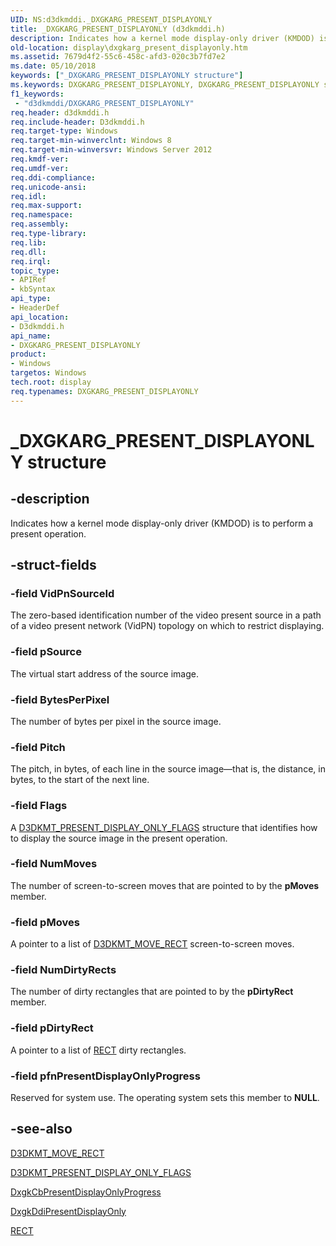 ```yaml
---
UID: NS:d3dkmddi._DXGKARG_PRESENT_DISPLAYONLY
title: _DXGKARG_PRESENT_DISPLAYONLY (d3dkmddi.h)
description: Indicates how a kernel mode display-only driver (KMDOD) is to perform a present operation.
old-location: display\dxgkarg_present_displayonly.htm
ms.assetid: 7679d4f2-55c6-458c-afd3-020c3b7fd7e2
ms.date: 05/10/2018
keywords: ["_DXGKARG_PRESENT_DISPLAYONLY structure"]
ms.keywords: DXGKARG_PRESENT_DISPLAYONLY, DXGKARG_PRESENT_DISPLAYONLY structure [Display Devices], _DXGKARG_PRESENT_DISPLAYONLY, d3dkmddi/DXGKARG_PRESENT_DISPLAYONLY, display.dxgkarg_present_displayonly
f1_keywords:
 - "d3dkmddi/DXGKARG_PRESENT_DISPLAYONLY"
req.header: d3dkmddi.h
req.include-header: D3dkmddi.h
req.target-type: Windows
req.target-min-winverclnt: Windows 8
req.target-min-winversvr: Windows Server 2012
req.kmdf-ver: 
req.umdf-ver: 
req.ddi-compliance: 
req.unicode-ansi: 
req.idl: 
req.max-support: 
req.namespace: 
req.assembly: 
req.type-library: 
req.lib: 
req.dll: 
req.irql: 
topic_type:
- APIRef
- kbSyntax
api_type:
- HeaderDef
api_location:
- D3dkmddi.h
api_name:
- DXGKARG_PRESENT_DISPLAYONLY
product:
- Windows
targetos: Windows
tech.root: display
req.typenames: DXGKARG_PRESENT_DISPLAYONLY
---
```


# _DXGKARG_PRESENT_DISPLAYONLY structure


## -description


Indicates how a kernel mode display-only driver (KMDOD) is to perform a present operation.


## -struct-fields




### -field VidPnSourceId

The zero-based identification number of the video present source in a path of a video present network (VidPN) topology on which to restrict displaying.


### -field pSource

The virtual start address of the source image.


### -field BytesPerPixel

The number of bytes per pixel in the source image.


### -field Pitch

The pitch, in bytes, of each line in the source image—that is, the distance, in bytes, to the start of the next line.


### -field Flags

A <a href="https://docs.microsoft.com/windows-hardware/drivers/ddi/d3dkmddi/ns-d3dkmddi-_d3dkmt_present_display_only_flags">D3DKMT_PRESENT_DISPLAY_ONLY_FLAGS</a> structure that identifies how to display the source image in the present operation.


### -field NumMoves

The number of screen-to-screen moves that are pointed to by the <b>pMoves</b> member.


### -field pMoves

A pointer to a list of <a href="https://docs.microsoft.com/windows-hardware/drivers/ddi/d3dkmdt/ns-d3dkmdt-_d3dkmt_move_rect">D3DKMT_MOVE_RECT</a> screen-to-screen moves.


### -field NumDirtyRects

The number of dirty rectangles that are pointed to by the <b>pDirtyRect</b> member.


### -field pDirtyRect

A pointer to a list of <a href="https://docs.microsoft.com/windows/desktop/api/windef/ns-windef-tagrect">RECT</a> dirty rectangles.


### -field pfnPresentDisplayOnlyProgress

Reserved for system use. The operating system sets this member to <b>NULL</b>.


## -see-also




<a href="https://docs.microsoft.com/windows-hardware/drivers/ddi/d3dkmdt/ns-d3dkmdt-_d3dkmt_move_rect">D3DKMT_MOVE_RECT</a>



<a href="https://docs.microsoft.com/windows-hardware/drivers/ddi/d3dkmddi/ns-d3dkmddi-_d3dkmt_present_display_only_flags">D3DKMT_PRESENT_DISPLAY_ONLY_FLAGS</a>



<a href="https://docs.microsoft.com/windows-hardware/drivers/display/dxgkcbpresentdisplayonlyprogress">DxgkCbPresentDisplayOnlyProgress</a>



<a href="https://docs.microsoft.com/windows-hardware/drivers/ddi/d3dkmddi/nc-d3dkmddi-dxgkddi_presentdisplayonly">DxgkDdiPresentDisplayOnly</a>



<a href="https://docs.microsoft.com/windows/desktop/api/windef/ns-windef-tagrect">RECT</a>
 

 

